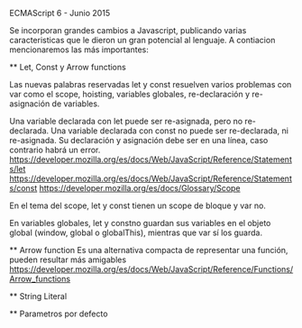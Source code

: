ECMAScript 6 - Junio 2015

Se incorporan grandes cambios a Javascript, publicando varias caracteristicas que le dieron
un gran potencial al lenguaje. A contiacion mencionaremos las más importantes:

** Let, Const y Arrow functions

Las nuevas palabras reservadas let y const resuelven varios problemas con var como el scope, hoisting, variables globales, re-declaración y re-asignación de variables.

Una variable declarada con let puede ser re-asignada, pero no re-declarada.
Una variable declarada con const no puede ser re-declarada, ni re-asignada. Su declaración y asignación debe ser en una línea, caso contrario habrá un error.
https://developer.mozilla.org/es/docs/Web/JavaScript/Reference/Statements/let
https://developer.mozilla.org/es/docs/Web/JavaScript/Reference/Statements/const
https://developer.mozilla.org/es/docs/Glossary/Scope

En el tema del scope, let y const tienen un scope de bloque y var no.

En variables globales, let y constno guardan sus variables en el objeto global (window, global o globalThis), mientras que var sí los guarda.

** Arrow function
Es una alternativa compacta de representar una función, pueden resultar más amigables
https://developer.mozilla.org/es/docs/Web/JavaScript/Reference/Functions/Arrow_functions

** String Literal

** Parametros por defecto